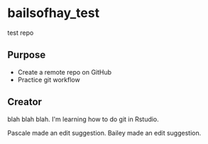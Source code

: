 # bailsofhay_test
test repo

## Purpose

- Create a remote repo on GitHub
- Practice git workflow

## Creator
blah blah blah. I'm learning how to do git in Rstudio.

Pascale made an edit suggestion. 
Bailey made an edit suggestion.
